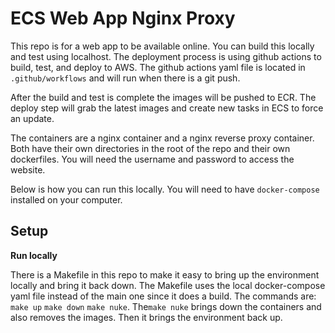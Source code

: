 # ECS Web App Nginx Proxy

This repo is for a web app to be available online. You can build this locally and test using localhost. The deployment
process is using github actions to build, test, and deploy to AWS. The github actions yaml file is located in 
`.github/workflows` and will run when there is a git push.

After the build and test is complete the images will be pushed to ECR. The deploy step will grab the latest images and 
create new tasks in ECS to force an update.

The containers are a nginx container and a nginx reverse proxy container. Both have their own directories in the root 
of the repo and their own dockerfiles. You will need the username and password to access the website.

Below is how you can run this locally. You will need to have `docker-compose` installed on your computer.

## Setup

**Run locally**

There is a Makefile in this repo to make it easy to bring up the environment locally and bring it back down. The Makefile
 uses the local docker-compose yaml file instead of the main one since it does a build. The commands are: `make up` 
 `make down` `make nuke`. The`make nuke` brings down the containers and also removes the images. Then it
brings the environment back up.
